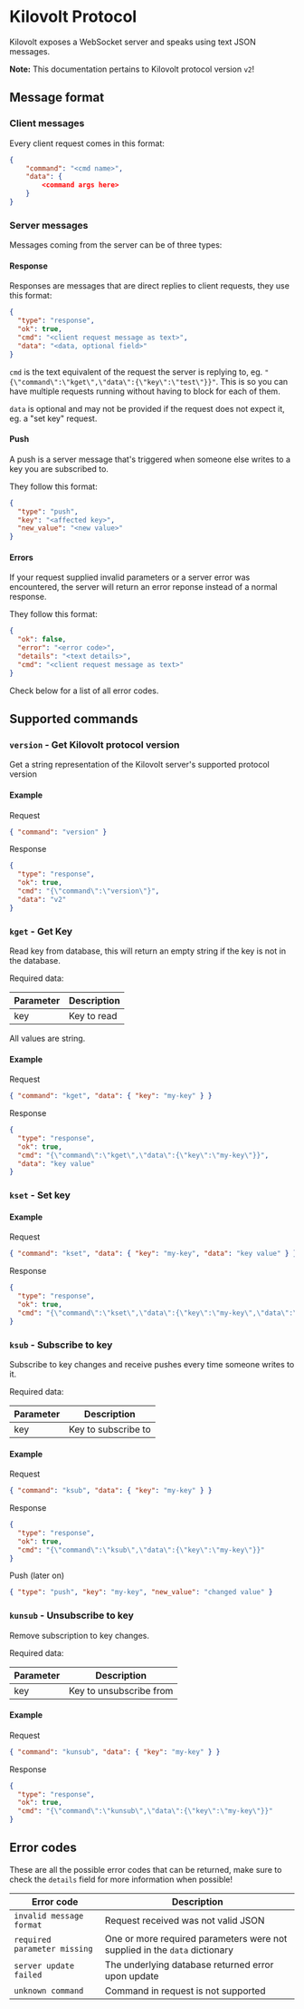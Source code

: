 # Kilovolt Protocol

Kilovolt exposes a WebSocket server and speaks using text JSON messages.

**Note:** This documentation pertains to Kilovolt protocol version `v2`!

## Message format

### Client messages

Every client request comes in this format:

```json
{
	"command": "<cmd name>",
	"data": {
		<command args here>
	}
}
```

### Server messages

Messages coming from the server can be of three types:

#### Response

Responses are messages that are direct replies to client requests, they use this format:

```json
{
  "type": "response",
  "ok": true,
  "cmd": "<client request message as text>",
  "data": "<data, optional field>"
}
```

`cmd` is the text equivalent of the request the server is replying to, eg. `"{\"command\":\"kget\",\"data\":{\"key\":\"test\"}}"`. This is so you can have multiple requests running without having to block for each of them.

`data` is optional and may not be provided if the request does not expect it, eg. a "set key" request.

#### Push

A push is a server message that's triggered when someone else writes to a key you are subscribed to.

They follow this format:

```json
{
  "type": "push",
  "key": "<affected key>",
  "new_value": "<new value>"
}
```

#### Errors

If your request supplied invalid parameters or a server error was encountered, the server will return an error reponse instead of a normal response.

They follow this format:

```json
{
  "ok": false,
  "error": "<error code>",
  "details": "<text details>",
  "cmd": "<client request message as text>"
}
```

Check below for a list of all error codes.

## Supported commands

### `version` - Get Kilovolt protocol version

Get a string representation of the Kilovolt server's supported protocol version

#### Example

Request

```json
{ "command": "version" }
```

Response

```json
{
  "type": "response",
  "ok": true,
  "cmd": "{\"command\":\"version\"}",
  "data": "v2"
}
```

### `kget` - Get Key

Read key from database, this will return an empty string if the key is not in the database.

Required data:

| Parameter | Description |
| --------- | ----------- |
| key       | Key to read |

All values are string.

#### Example

Request

```json
{ "command": "kget", "data": { "key": "my-key" } }
```

Response

```json
{
  "type": "response",
  "ok": true,
  "cmd": "{\"command\":\"kget\",\"data\":{\"key\":\"my-key\"}}",
  "data": "key value"
}
```

### `kset` - Set key

#### Example

Request

```json
{ "command": "kset", "data": { "key": "my-key", "data": "key value" } }
```

Response

```json
{
  "type": "response",
  "ok": true,
  "cmd": "{\"command\":\"kset\",\"data\":{\"key\":\"my-key\",\"data\":\"key value\"}}"
}
```

### `ksub` - Subscribe to key

Subscribe to key changes and receive pushes every time someone writes to it.

Required data:

| Parameter | Description         |
| --------- | ------------------- |
| key       | Key to subscribe to |

#### Example

Request

```json
{ "command": "ksub", "data": { "key": "my-key" } }
```

Response

```json
{
  "type": "response",
  "ok": true,
  "cmd": "{\"command\":\"ksub\",\"data\":{\"key\":\"my-key\"}}"
}
```

Push (later on)

```json
{ "type": "push", "key": "my-key", "new_value": "changed value" }
```

### `kunsub` - Unsubscribe to key

Remove subscription to key changes.

Required data:

| Parameter | Description             |
| --------- | ----------------------- |
| key       | Key to unsubscribe from |

#### Example

Request

```json
{ "command": "kunsub", "data": { "key": "my-key" } }
```

Response

```json
{
  "type": "response",
  "ok": true,
  "cmd": "{\"command\":\"kunsub\",\"data\":{\"key\":\"my-key\"}}"
}
```

## Error codes

These are all the possible error codes that can be returned, make sure to check the `details` field for more information when possible!

| Error code                   | Description                                                                |
| ---------------------------- | -------------------------------------------------------------------------- |
| `invalid message format`     | Request received was not valid JSON                                        |
| `required parameter missing` | One or more required parameters were not supplied in the `data` dictionary |
| `server update failed`       | The underlying database returned error upon update                         |
| `unknown command`            | Command in request is not supported                                        |
